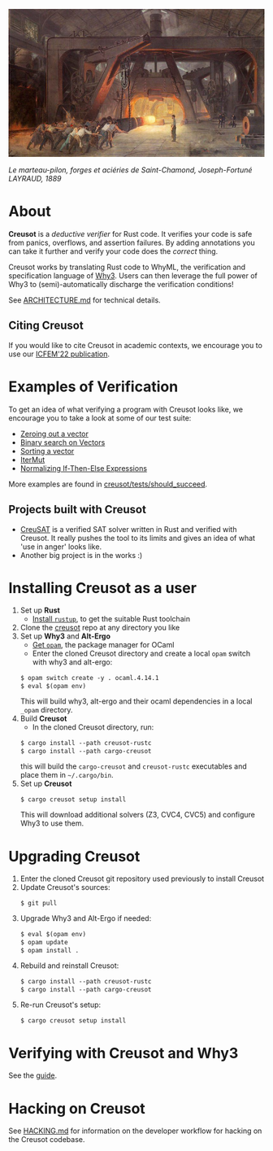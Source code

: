 ![](/static/marteau.jpg)

*Le marteau-pilon, forges et aciéries de Saint-Chamond, Joseph-Fortuné LAYRAUD, 1889*

# About

**Creusot** is a *deductive verifier* for Rust code. It verifies your code is safe from panics, overflows, and assertion failures. By adding annotations you can take it further and verify your code does the *correct* thing.

Creusot works by translating Rust code to WhyML, the verification and specification language of [Why3](https://why3.lri.fr). Users can then leverage the full power of Why3 to (semi)-automatically discharge the verification conditions!

See [ARCHITECTURE.md](ARCHITECTURE.md) for technical details.

## Citing Creusot

If you would like to cite Creusot in academic contexts, we encourage you to use our [ICFEM'22 publication](https://hal.inria.fr/hal-03737878/file/main.pdf).

# Examples of Verification

To get an idea of what verifying a program with Creusot looks like, we encourage you to take a look at some of our test suite:

- [Zeroing out a vector](creusot/tests/should_succeed/vector/01.rs)
- [Binary search on Vectors](creusot/tests/should_succeed/vector/04_binary_search.rs)
- [Sorting a vector](creusot/tests/should_succeed/vector/02_gnome.rs)
- [IterMut](creusot/tests/should_succeed/iterators/02_iter_mut.rs)
- [Normalizing If-Then-Else Expressions](creusot/tests/should_succeed/ite_normalize.rs)

More examples are found in [creusot/tests/should_succeed](creusot/tests/should_succeed).

## Projects built with Creusot

- [CreuSAT](https://github.com/sarsko/creusat) is a verified SAT solver written in Rust and verified with Creusot. It really pushes the tool to its limits and gives an idea of what 'use in anger' looks like.
- Another big project is in the works :)

# Installing Creusot as a user

1. Set up **Rust**
    - [Install `rustup`](https://www.rust-lang.org/tools/install), to get the suitable Rust toolchain
2. Clone the [creusot](https://github.com/creusot-rs/creusot/) repo at any directory you like
3. Set up **Why3** and **Alt-Ergo**
   - [Get `opam`](https://opam.ocaml.org/doc/Install.html), the package manager for OCaml
   - Enter the cloned Creusot directory and create a local `opam` switch with why3 and alt-ergo:
   ```
   $ opam switch create -y . ocaml.4.14.1
   $ eval $(opam env)
   ```
   This will build why3, alt-ergo and their ocaml dependencies in a local `_opam` directory.
4. Build **Creusot**
    - In the cloned Creusot directory, run:
    ```
    $ cargo install --path creusot-rustc
    $ cargo install --path cargo-creusot
    ```
    this will build the `cargo-creusot` and `creusot-rustc` executables and place them in `~/.cargo/bin`.
5. Set up **Creusot**
   ```
   $ cargo creusot setup install
   ```
   This will download additional solvers (Z3, CVC4, CVC5) and configure Why3 to use them.

# Upgrading Creusot 

1. Enter the cloned Creusot git repository used previously to install Creusot
2. Update Creusot's sources:
   ```
   $ git pull
   ```
2. Upgrade Why3 and Alt-Ergo if needed:
   ```
   $ eval $(opam env)
   $ opam update
   $ opam install .
   ```
3. Rebuild and reinstall Creusot:
   ```
   $ cargo install --path creusot-rustc
   $ cargo install --path cargo-creusot
   ```
4. Re-run Creusot's setup:
   ```
   $ cargo creusot setup install
   ```

# Verifying with Creusot and Why3

See the [guide](https://creusot-rs.github.io/creusot/).


# Hacking on Creusot

See [HACKING.md](HACKING.md) for information on the developer workflow for
hacking on the Creusot codebase.
